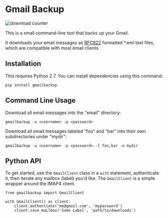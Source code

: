 # Gmail Backup

![download counter](https://img.shields.io/pypi/dm/gmailbackup.svg)

This is a small command-line tool that backs up your Gmail.

It downloads your email messages as [RFC822](http://www.w3.org/Protocols/rfc822/) formatted *.eml text files, which are compatible with most email clients.


## Installation

This requires Python 2.7.
You can install dependencies using this command:

    pip install gmailbackup


## Command Line Usage

Download all email messages into the "email" directory:

    gmailbackup -u <username> -p <password>

Download all email messages labeled "foo" and "bar" into their own subdirectories under "mydir":

    gmailbackup -u <username> -p <password> -l foo,bar -o mydir

## Python API

To get started, use the `GmailClient` class in a `with` statement, authenticate it, then iterate any mailbox (label) you'd like.
The `GmailClient` is a simple wrapper around the IMAP4 client.

	from gmailbackup import GmailClient
	
	with GmailClient() as client:
		client.authentiate('me@gmail.com', 'mypassword')
		client.save_mailbox('Some Label', 'path/to/downloads')


